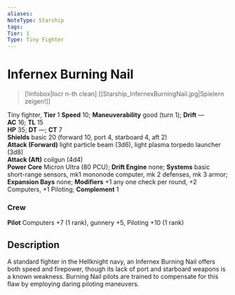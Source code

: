 ```yaml
---
aliases: 
NoteType: Starship
tags: 
Tier: 1
Type: Tiny Fighter 
---
```


# Infernex Burning Nail

> [!infobox|locr n-th clean]
>  [[Starship_InfernexBurningNail.jpg|Spielern zeigen!]]
> 
Tiny fighter, **Tier** 1
**Speed** 10; **Maneuverability** good (turn 1); **Drift** —  
**AC** 16; **TL** 15  
**HP** 35; **DT** —; **CT** 7  
**Shields** basic 20 (forward 10, port 4, starboard 4, aft 2)  
**Attack (Forward)** light particle beam (3d6), light plasma torpedo launcher (3d8)  
**Attack (Aft)** coilgun (4d4)  
**Power Core** Micron Ultra (80 PCU); **Drift Engine** none; **Systems** basic short-range sensors, mk1 mononode computer, mk 2 defenses, mk 3 armor; **Expansion Bays** none; **Modifiers** +1 any one check per round, +2 Computers, +1 Piloting; **Complement** 1

### Crew

**Pilot** Computers +7 (1 rank), gunnery +5, Piloting +10 (1 rank)

## Description

A standard fighter in the Hellknight navy, an Infernex Burning Nail offers both speed and firepower, though its lack of port and starboard weapons is a known weakness. Burning Nail pilots are trained to compensate for this flaw by employing daring piloting maneuvers.
